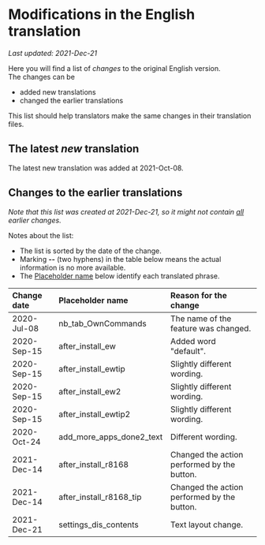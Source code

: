 # Modifications in the English translation

*Last updated: 2021-Dec-21*

Here you will find a list of *changes* to the original English version.<br>
The changes can be
- added new translations
- changed the earlier translations

This list should help translators make the same changes in their translation files.

## The latest *new* translation

The latest new translation was added at 2021-Oct-08.

## Changes to the earlier translations

*Note that this list was created at 2021-Dec-21, so it might not contain <u>all</u> earlier changes.*

Notes about the list:
- The list is sorted by the date of the change.
- Marking **--** (two hyphens) in the table below means the actual information is no more available.
- The <u>Placeholder name</u> below identify each translated phrase.

Change date | Placeholder name | Reason for the change
:--- | :--- | :---
2020-Jul-08 | nb_tab_OwnCommands | The name of the feature was changed.
2020-Sep-15 | after_install_ew | Added word "default".
2020-Sep-15 | after_install_ewtip | Slightly different wording.
2020-Sep-15 | after_install_ew2 | Slightly different wording.
2020-Sep-15 | after_install_ewtip2 | Slightly different wording.
2020-Oct-24 | add_more_apps_done2_text | Different wording.
2021-Dec-14 | after_install_r8168 | Changed the action performed by the button.
2021-Dec-14 | after_install_r8168_tip | Changed the action performed by the button.
2021-Dec-21 | settings_dis_contents | Text layout change.
